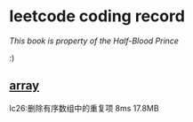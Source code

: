 # leetcode coding record

*This book is property of the Half-Blood Prince*

:)

## [array](./array)

lc26:删除有序数组中的重复项 8ms 17.8MB

